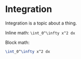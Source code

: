 # Integration

Integration is a topic about a thing.

Inline math: `\int_0^\infty x^2 dx`

Block math:

```latex
\int_0^\infty x^2 dx
```
